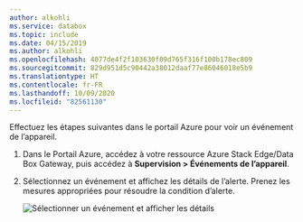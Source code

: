 ```yaml
---
author: alkohli
ms.service: databox
ms.topic: include
ms.date: 04/15/2019
ms.author: alkohli
ms.openlocfilehash: 4077de4f2f103630f09d765f316f100b178ec809
ms.sourcegitcommit: 829d951d5c90442a38012daaf77e86046018e5b9
ms.translationtype: HT
ms.contentlocale: fr-FR
ms.lasthandoff: 10/09/2020
ms.locfileid: "82561130"
---
```

Effectuez les étapes suivantes dans le portail Azure pour voir un événement de l’appareil. 

1. Dans le Portail Azure, accédez à votre ressource Azure Stack Edge/Data Box Gateway, puis accédez à **Supervision > Événements de l’appareil**.
2. Sélectionnez un événement et affichez les détails de l’alerte. Prenez les mesures appropriées pour résoudre la condition d’alerte.

    ![Sélectionner un événement et afficher les détails](media/data-box-edge-gateway-view-device-events/view-device-events.png)